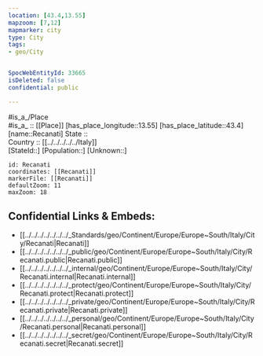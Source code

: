 ```yaml
---
location: [43.4,13.55] 
mapzoom: [7,12] 
mapmarker: city 
type: City
tags:
- geo/City


SpocWebEntityId: 33665
isDeleted: false
confidential: public

---
```

#is_a_/Place  
#is_a_ :: [[Place]] 
[has_place_longitude::13.55] 
[has_place_latitude::43.4] 
[name::Recanati] 
State ::  
Country :: [[../../../../../Italy]]  
[StateId::] 
[Population::] 
[Unknown::] 


```leaflet
id: Recanati
coordinates: [[Recanati]] 
markerFile: [[Recanati]] 
defaultZoom: 11 
maxZoom: 18
```


## Confidential Links & Embeds: 
- [[../../../../../../../_Standards/geo/Continent/Europe/Europe~South/Italy/City/Recanati|Recanati]] 
- [[../../../../../../../_public/geo/Continent/Europe/Europe~South/Italy/City/Recanati.public|Recanati.public]] 
- [[../../../../../../../_internal/geo/Continent/Europe/Europe~South/Italy/City/Recanati.internal|Recanati.internal]] 
- [[../../../../../../../_protect/geo/Continent/Europe/Europe~South/Italy/City/Recanati.protect|Recanati.protect]] 
- [[../../../../../../../_private/geo/Continent/Europe/Europe~South/Italy/City/Recanati.private|Recanati.private]] 
- [[../../../../../../../_personal/geo/Continent/Europe/Europe~South/Italy/City/Recanati.personal|Recanati.personal]] 
- [[../../../../../../../_secret/geo/Continent/Europe/Europe~South/Italy/City/Recanati.secret|Recanati.secret]] 
